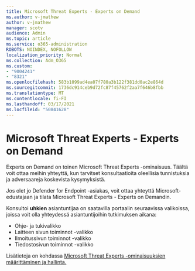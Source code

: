 ```yaml
---
title: Microsoft Threat Experts - Experts on Demand
ms.author: v-jmathew
author: v-jmathew
manager: scotv
audience: Admin
ms.topic: article
ms.service: o365-administration
ROBOTS: NOINDEX, NOFOLLOW
localization_priority: Normal
ms.collection: Adm_O365
ms.custom:
- "9004241"
- "8321"
ms.openlocfilehash: 583b1099ad4ea07f780a3b122f381dd0ac2e864d
ms.sourcegitcommit: 1736dc914ceb9d72fc87f45762f2aa7f646b8fbb
ms.translationtype: MT
ms.contentlocale: fi-FI
ms.lasthandoff: 03/17/2021
ms.locfileid: "50841628"
---
```

# <a name="microsoft-threat-experts---experts-on-demand"></a>Microsoft Threat Experts - Experts on Demand

Experts on Demand on toinen Microsoft Threat Experts -ominaisuus. Täältä voit ottaa meihin yhteyttä, kun tarvitset konsultaatioita oleellisia tunnistuksia ja adversaareja koskevista kysymyksistä.

Jos olet jo Defender for Endpoint -asiakas, voit ottaa yhteyttä Microsoft-edustajaan ja tilata Microsoft Threat Experts - Experts on Demandin.

Konsultoi **uhkien** asiantuntijaa on saatavilla portaalin seuraavissa valikoissa, joissa voit olla yhteydessä asiantuntijoihin tutkimuksen aikana:

- Ohje- ja tukivalikko
- Laitteen sivun toiminnot -valikko
- Ilmoitussivun toiminnot -valikko
- Tiedostosivun toiminnot -valikko

Lisätietoja on kohdassa [Microsoft Threat Experts -ominaisuuksien määrittäminen ja hallinta.](https://docs.microsoft.com/windows/security/threat-protection/microsoft-defender-atp/configure-microsoft-threat-experts)
